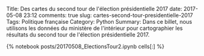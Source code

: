 ﻿Title: Des cartes du second tour de l'élection présidentielle 2017
date: 2017-05-08 23:12
comments: true
slug: cartes-second-tour-presidentielle-2017
Tags: Politique française
Category: Python
Summary: Dans ce billet, nous utilisons les données du ministère de l'intérieur pour cartographier les résultats du second tour de l'élection présidentielle 2017.

{% notebook posts/20170508_ElectionsTour2.ipynb cells[:] %}
